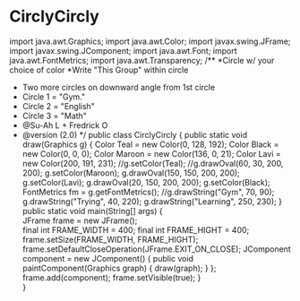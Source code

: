 CirclyCircly
============
import java.awt.Graphics;
import java.awt.Color;
import javax.swing.JFrame;
import javax.swing.JComponent;
import java.awt.Font;
import java.awt.FontMetrics;
import java.awt.Transparency;
/**
 *Circle w/ your choice of color
 *Write "This Group" within circle
 * Two more circles on downward angle from 1st circle
 * Circle 1 = "Gym." 
 * Circle 2 = "English"
 * Circle 3 = "Math"
 * @Su-Ah L + Fredrick O
 * @version (2.0)
 */
public class CirclyCircly
{
   public static void draw(Graphics g)
    { 
     Color Teal = new Color(0, 128, 192);
     Color Black = new Color(0, 0, 0);
     Color Maroon = new Color(136, 0, 21);
     Color Lavi = new Color(200, 191, 231);
     //g.setColor(Teal);
     //g.drawOval(60, 30, 200, 200);
     g.setColor(Maroon);
     g.drawOval(150, 150, 200, 200);
     g.setColor(Lavi);
     g.drawOval(20, 150, 200, 200);
     g.setColor(Black);
     FontMetrics fm = g.getFontMetrics();
     //g.drawString("Gym", 70, 90);
     g.drawString("Trying", 40, 220);
     g.drawString("Learning", 250, 230);
    }   
    public static void main(String[] args)
   {  
      JFrame frame = new JFrame();  
      final int FRAME_WIDTH = 400;
      final int FRAME_HIGHT = 400;     
      frame.setSize(FRAME_WIDTH, FRAME_HIGHT);
      frame.setDefaultCloseOperation(JFrame.EXIT_ON_CLOSE);
      JComponent component = new JComponent()
        {  public void paintComponent(Graphics graph)
          { 
            draw(graph); 
          } 
        };
      frame.add(component);
      frame.setVisible(true); 
   }  
    }
